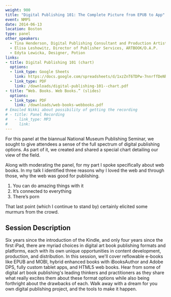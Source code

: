 ```yaml
---
weight: 900
title: "Digital Publishing 101: The Complete Picture from EPUB to App"
event: NMPS
date: 2014-06-13
location: Boston
type: panel
other_speakers:
  - Tina Henderson, Digital Publishing Consultant and Production Artist
  - Elisa Leshowitz, Director of Publisher Services, ARTBOOK/D.A.P.
  - Edyta Lewicka, Designer, Potion 
links:
- title: Digital Publishing 101 (chart) 
  options:
  - link_type: Google Sheets
    link: https://docs.google.com/spreadsheets/d/1xzZnT6TDPw-7nnrffDeNhdJ0w3wQdUweBHGfzQMEpCk/edit#gid=2085398171
  - link_type: PDF
    link: /downloads/digital-publishing-101--chart.pdf
- title: “Web. Books. Web Books.” (slides)
  options:
  - link_type: PDF
    link: /downloads/web-books-webbooks.pdf
# Emailed Nikki about possibility of getting the recording    
# - title: Panel Recording
#   - link_type: MP3
#     link:
---
```


For this panel at the biannual National Museum Publishing Seminar, we sought to give attendees a sense of the full spectrum of digital publishing options. As part of it, we created and shared a special chart detailing our view of the field. 

Along with moderating the panel, for my part I spoke specifically about web books. In my talk I identified three reasons why I loved the web and through those, why the web was good for publishing.

1. You can do amazing things with it
2. It’s connected to everything
3. There’s porn

That last point (which I continue to stand by) certainly elicited some murmurs from the crowd.

## Session Description

Six years since the introduction of the Kindle, and only four years since the first iPad, there are myriad choices in digital art book publishing formats and platforms, each with its own unique opportunities in content development, production, and distribution. In this session, we'll cover reflowable e-books like EPUB and MOBI, hybrid enhanced books with iBooksAuthor and Adobe DPS, fully custom tablet apps, and HTML5 web books. Hear from some of digital art book publishing's leading thinkers and practitioners as they share what really excites them about these format options while also being forthright about the drawbacks of each. Walk away with a dream for you own digital publishing project, and the tools to make it happen.
